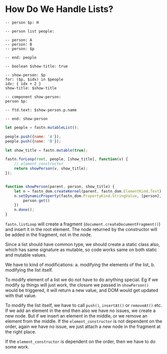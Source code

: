 # How Do We Handle Lists?

```ftd
-- person $p: H

-- person list people:

-- person: A
-- person: B
-- person: $p

-- end: people

-- boolean $show-title: true

-- show-person: $p
for: ($p, $idx) in $people
idx: { idx + 2 }
show-title: $show-title

-- component show-person:
person $p:

-- ftd.text: $show-person.p.name

-- end: show-person
```

```js
let people = fastn.mutableList();

people.push({name: 'A'});
people.push({name: 'B'});

let show_title = fastn.mutable(true);

fastn.forLoop(root, people, [show_title], function(v) {
    // element_constructor
    return showPerson(v, show_title);
});


function showPerson(parent, person, show_title) {
    let n = fastn_dom.createKernel(parent, fastn_dom.ElementKind.Text);
    n.setDynamicProperty(fastn_dom.PropertyKind.StringValue, [person], function() {
        person.get()
    })
    n.done();
}
```

`fastn.listLoop` will create a fragment (`document.createDocumentFragment()`) and insert it in the root element. The
node returned by the constructor will be added in the fragment, not in the node.

Since a list should have common type, we should create a static class also, which has same signature as mutable, so code
works same on both static and mutable values.

We have to kind of modifications: a. modifying the elements of the list, b. modifying the list itself. 

To modify element of a list we do not have to do anything special. Eg if we modify `$p` things will just work, the
closure we passed in `showPerson()` would be triggered, it will return a new value, and DOM would get updated with that
value.

To modify the list itself, we have to call `push()`, `insertAt()` or `removeAt()` etc. If we add an element in the
end then also we have no issues, we create a new node. But if we insert an element in the middle, or we remove an
element from the middle. If the `element_constructor` is not dependent on the order, again we have no issue, we just
attach a new node in the fragment at the right place.

If the `element_constructor` is dependent on the order, then we have to do some work.
